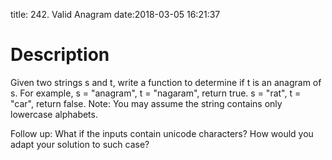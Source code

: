 title: 242. Valid Anagram
date:2018-03-05 16:21:37

# Description
Given two strings s and t, write a function to determine if t is an anagram of s.
For example,
s = "anagram", t = "nagaram", return true.
s = "rat", t = "car", return false.
Note:
You may assume the string contains only lowercase alphabets.

Follow up:
What if the inputs contain unicode characters? How would you adapt your solution to such case?

